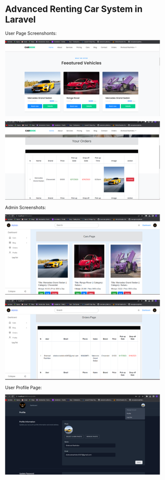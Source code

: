 
<h1>Advanced Renting Car System in Laravel </h1>

User Page Screenshonts:

![Screenshots](public/blog_images/Screenshot1.png)

![Screenshots](public/blog_images/Screenshot3.png)

Admin Screenshots:

![Screenshots](public/blog_images/Screenshot_admin.png)

![Screenshots](public/blog_images/Screenshot_admin3.png)

User Profile Page:

![Screenshots](public/blog_images/Screenshot_profile.png)
